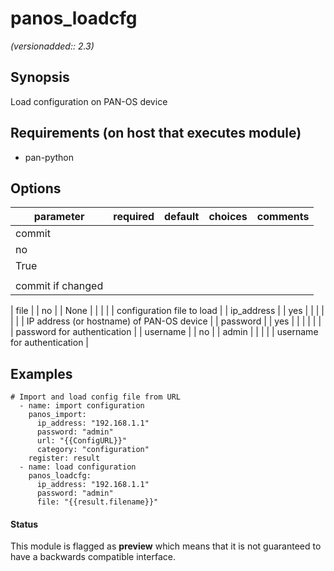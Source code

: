 # panos_loadcfg

_(versionadded:: 2.3)_


## Synopsis

Load configuration on PAN-OS device


## Requirements (on host that executes module)

- pan-python

## Options

| parameter | required | default | choices | comments |
| --- | --- | --- | --- | --- |
| commit  |
| no |
| True |
| |  |
| commit if changed  |
</td></tr>
| file  |
| no |
| None |
| |  |
| configuration file to load  |
</td></tr>
| ip_address  |
| yes |
|  |
| |  |
| IP address (or hostname) of PAN-OS device  |
</td></tr>
| password  |
| yes |
|  |
| |  |
| password for authentication  |
</td></tr>
| username  |
| no |
| admin |
| |  |
| username for authentication  |
</td></tr>
</table>
</br>



## Examples

    # Import and load config file from URL
      - name: import configuration
        panos_import:
          ip_address: "192.168.1.1"
          password: "admin"
          url: "{{ConfigURL}}"
          category: "configuration"
        register: result
      - name: load configuration
        panos_loadcfg:
          ip_address: "192.168.1.1"
          password: "admin"
          file: "{{result.filename}}"




#### Status

This module is flagged as **preview** which means that it is not guaranteed to have a backwards compatible interface.

